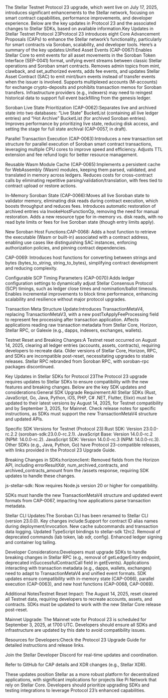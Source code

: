 The Stellar Testnet Protocol 23 upgrade, which went live on July 17, 2025, introduces significant enhancements to the Stellar network, focusing on smart contract capabilities, performance improvements, and developer experience. Below are the key updates in Protocol 23 and the associated changes to Stellar SDKs, based on available information.Key Updates in Stellar Testnet Protocol 23Protocol 23 introduces eight Core Advancement Proposals (CAPs) to enhance the Stellar network’s functionality, particularly for smart contracts via Soroban, scalability, and developer tools. Here’s a summary of the key updates:Unified Asset Events (CAP-0067):Enables Stellar Core to emit events for all asset movements in the Soroban Token Interface (SEP-0041) format, unifying event streams between classic Stellar operations and Soroban smart contracts.
Removes admin topics from mint, clawback, and set_authorized events, adds fee events, and updates Stellar Asset Contract (SAC) to emit mint/burn events instead of transfer events when the issuer is involved.
Supports multiplexed accounts (M-accounts) for exchange crypto-deposits and prohibits transaction memos for Soroban transfers.
Infrastructure providers (e.g., indexers) may need to reingest historical data to support full event backfilling from the genesis ledger.

Soroban Live State Prioritization (CAP-0062):Separates live and archived state into two databases: “Live State” BucketList (containing all live ledger entries) and “Hot Archive” BucketList (for archived Soroban entries).
Improves performance by prioritizing live state, reducing disk access, and setting the stage for full state archival (CAP-0057, in draft).

Parallel Transaction Execution (CAP-0063):Introduces a new transaction set structure for parallel execution of Soroban smart contract transactions, leveraging multiple CPU cores to improve speed and efficiency.
Adjusts TTL extension and fee refund logic for better resource management.

Reusable Wasm Module Cache (CAP-0065):Implements a persistent cache for WebAssembly (Wasm) modules, keeping them parsed, validated, and translated in memory across ledgers.
Reduces costs for cross-contract calls by eliminating repetitive parsing/validation/translation, with fees tied to contract upload or restore actions.

In-Memory Soroban State (CAP-0066):Moves all live Soroban state to validator memory, eliminating disk reads during contract execution, which boosts throughput and reduces fees.
Introduces automatic restoration of archived entries via InvokeHostFunctionOp, removing the need for manual restoration.
Adds a new resource type for in-memory vs. disk reads, with no read byte limits or fees for live Soroban state (though entry limits apply).

New Soroban Host Functions:CAP-0068: Adds a host function to retrieve the executable (Wasm or built-in) associated with a contract address, enabling use cases like distinguishing SAC instances, enforcing authorization policies, and pinning contract dependencies.

CAP-0069: Introduces host functions for converting between strings and bytes (bytes_to_string, string_to_bytes), simplifying contract development and reducing complexity.

Configurable SCP Timing Parameters (CAP-0070):Adds ledger configuration settings to dynamically adjust Stellar Consensus Protocol (SCP) timings, such as ledger close times and nomination/ballot timeouts.
Enables incremental improvements to block time performance, enhancing scalability and resilience without major protocol upgrades.

Transaction Meta Structure Update:Introduces TransactionMetaV4, replacing TransactionMetaV3, with a new postTxApplyFeeProcessing field to represent fee processing after transaction application.
Affects applications reading raw transaction metadata from Stellar Core, Horizon, Stellar RPC, or Galexie (e.g., dapps, indexers, exchanges, wallets).

Testnet Reset and Breaking Changes:A Testnet reset occurred on August 14, 2025, clearing all ledger entries (accounts, assets, contracts), requiring developers to recreate data.
Older versions of Stellar Core, Horizon, RPC, and SDKs are incompatible post-reset, necessitating upgrades to stable releases.
Stellar RPC rebranded from Soroban RPC, with soroban-rpc packages discontinued.

Key Updates in Stellar SDKs for Protocol 23The Protocol 23 upgrade requires updates to Stellar SDKs to ensure compatibility with the new features and breaking changes. Below are the key SDK updates and considerations:General SDK Upgrade Requirement:All Stellar SDKs (Rust, JavaScript, Go, Java, Python, iOS, PHP, C# .NET, Flutter, Elixir) must be updated to their latest versions by August 14, 2025, for Testnet compatibility and by September 3, 2025, for Mainnet.
Check release notes for specific instructions, as SDKs must support the new TransactionMetaV4 structure and updated APIs.

Specific SDK Versions for Testnet (Protocol 23):Rust SDK: Version 23.0.0-rc.2.2 (soroban-sdk:23.0.0-rc.2.1).
JavaScript Base: Version 14.0.0-rc.2 (NPM: 14.0.0-rc.2).
JavaScript SDK: Version 14.0.0-rc.3 (NPM: 14.0.0-rc.3).
Other SDKs (e.g., Java, Python, Go) have Protocol 23-compatible releases, with links provided in the Protocol 23 Upgrade Guide.

Breaking Changes in SDKs:horizonclient: Removed fields from the Horizon API, including errorResultXdr, num_archived_contracts, and archived_contracts_amount from the /assets response, requiring SDK updates to handle these changes.

js-stellar-sdk: Now requires Node.js version 20 or higher for compatibility.

SDKs must handle the new TransactionMetaV4 structure and updated event formats from CAP-0067, impacting how applications parse transaction metadata.

Stellar CLI Updates:The Soroban CLI has been renamed to Stellar CLI (version 23.0.0).
Key changes include:Support for contract ID alias names during deployment/invocation.
New cache subcommands and transaction data logging.
Updated TypeScript bindings to stellar-sdk 12rc2.
Removal of deprecated commands (lab token, lab xdr, config).
Enhanced ledger signing and container log tailing.

Developer Considerations:Developers must upgrade SDKs to handle breaking changes in Stellar RPC (e.g., removal of getLedgerEntry endpoint, deprecated inSuccessfulContractCall field in getEvents).
Applications interacting with transaction metadata (e.g., dapps, wallets, exchanges) need to adapt to TransactionMetaV4 and unified event formats.
SDK updates ensure compatibility with in-memory state (CAP-0066), parallel execution (CAP-0063), and new host functions (CAP-0068, CAP-0069).

Additional NotesTestnet Reset Impact: The August 14, 2025, reset cleared all Testnet data, requiring developers to recreate accounts, assets, and contracts. SDKs must be updated to work with the new Stellar Core release post-reset.

Mainnet Upgrade: The Mainnet vote for Protocol 23 is scheduled for September 3, 2025, at 1700 UTC. Developers should ensure all SDKs and infrastructure are updated by this date to avoid compatibility issues.

Resources for Developers:Check the Protocol 23 Upgrade Guide for detailed instructions and release links.

Join the Stellar Developer Discord for real-time updates and coordination.

Refer to GitHub for CAP details and XDR changes (e.g., Stellar XDR).

These updates position Stellar as a more robust platform for decentralized applications, with significant implications for projects like Pi Network that rely on Stellar Core. Developers should prioritize upgrading SDKs and testing integrations to leverage Protocol 23’s enhanced capabilities.


